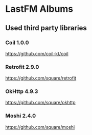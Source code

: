 # LastFM Albums



## Used third party libraries

### Coil 1.0.0
https://github.com/coil-kt/coil

### Retrofit 2.9.0
https://github.com/square/retrofit

### OkHttp 4.9.3
https://github.com/square/okhttp

### Moshi 2.4.0
https://github.com/square/moshi